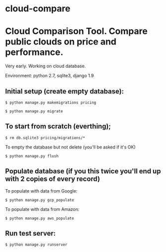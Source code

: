 # cloud-compare
# Cloud Comparison Tool. Compare public clouds on price and performance.

Very early. Working on cloud database.

Environment: python 2.7, sqlite3, django 1.9

## Initial setup (create empty database):

   ```$ python manage.py makemigrations pricing```

   ```$ python manage.py migrate```

## To start from scratch (everthing);

   ```$ rm db.sqlite3 pricing/migrations/*```

   To empty the database but not delete (you'll be asked if it's OK)

   ```$ python manage.py flush```

## Populate database (if you this twice you'll end up with 2 copies of every record)

   To populate with data from Google:

   ```$ python manage.py gcp_populate```

   To populate with data from Amazon:

   ```$ python manage.py aws_populate```

## Run test server:

   ```$ python manage.py runserver```
